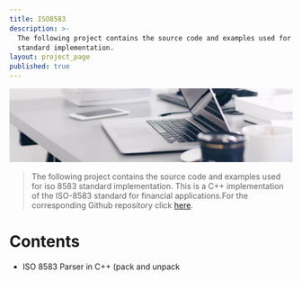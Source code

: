 ```yaml
---
title: ISO8583
description: >-
  The following project contains the source code and examples used for iso 8583
  standard implementation.
layout: project_page
published: true
---
```


[![Benjamin Bannekat ](https://raw.githubusercontent.com/hamid-abbaszadeh/hamid-abbaszadeh.github.io/master/images/post1.jpg)](https://hamid-abbaszadeh.github.io/projects/ISO8583)

> The following project contains the source code and examples used for iso 8583 standard implementation. This is a C++ implementation of the ISO-8583 standard for financial applications.For the corresponding Github repository click [here](https://github.com/hamid-abbaszadeh/ISO8583).

# Contents
- ISO 8583 Parser in C++ (pack and unpack
